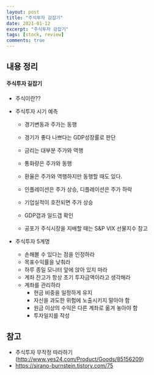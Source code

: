 ```yaml
---
layout: post
title: "주식투자 감잡기"
date: 2021-01-12
excerpt: "주식투자 감잡기"
tags: [stock, review]
comments: true
---
```


## 내용 정리

#### 주식투자 길잡기

- 주식이란??

- 주식투자 시기 예측

  - 경기변동과 주가는 동행
  - 경기가 좋다 나쁘다는 GDP성장률로 판단

  - 금리는 대부분 주가와 역행
  - 통화량은 주가와 동행
  - 환율은 주가와 역행하지만 동행할 때도 있다.
  - 인플레이션은 주가 상승, 디플레이션은 주가 하락
  - 기업실적이 호전되면 주가 상승
  - GDP갭과 일드갭 확인
  - 공포가 주식시장을 지배할 때는 S&P VIX 선물지수 참고

- 주식투자 5계명

  - 손해볼 수 있다는 점을 인정하라
  - 목표수익률을 낮춰라
  - 하루 종일 모니터 앞에 앉아 있지 마라
  - 계좌 잔고가 항상 초기 투자금액이라고 생각해라
  - 계좌를 관리하라
    - 현금 비중을 일정하게 유지
    - 자신을 과도한 위험에 노출시키지 말아야 함
    - 원금 이상의 수익은 다른 계좌로 옮겨 놓아야 함
    - 투자일지를 작성


## 참고

- 주식투자 무작정 따라하기(http://www.yes24.com/Product/Goods/85156209)
- https://sirano-burnstein.tistory.com/75

